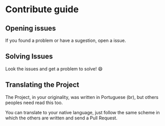 # Contribute guide

## Opening issues

If you found a problem or have a sugestion, open a issue.

## Solving Issues

Look the issues and get a problem to solve! :smile:

## Translating the Project

The Project,  in your originality,  was written in Portuguese (br), but others peoples need read this too.

You can translate to your native language, just follow the same scheme in which the others are written and send a Pull Request.
